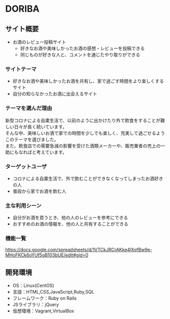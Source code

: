 # DORIBA

## サイト概要
- お酒のレビュー投稿サイト
  - 好きなお酒や美味しかったお酒の感想・レビューを投稿できる
  - 同じものが好きな人と、コメントを通じたやり取りができる

### サイトテーマ
- 好きなお酒や美味しかったお酒を共有し、家で過ごす時間をより楽しくするサイト
- 自分の知らなかったお酒に出会えるサイト

### テーマを選んだ理由
新型コロナによる自粛生活で、以前のように出かけたり外で飲食をすることが難しい日々が長く続いています。  
そんな中、美味しいお酒で家での時間を少しでも楽しく、充実して過ごせるようこのテーマを選びました。  
また、飲食店での需要急減の影響を受けた酒類メーカーや、販売業者の売上の一助にもなればと考えています。

### ターゲットユーザ
- コロナによる自粛生活で、外で飲むことができなくなってしまったお酒好きの人  
- 普段から家でお酒を飲む人

### 主な利用シーン
- 自分がお酒を買うとき、他の人のレビューを参考にできる
- おすすめのお酒の情報を、他の人と共有することができる

### 機能一覧
https://docs.google.com/spreadsheets/d/1VTCkJRCrAKke4lXofBw9e-MHoFKCk6oYUf5gB103bUE/edit#gid=0

## 開発環境
- OS：Linux(CentOS)
- 言語：HTML,CSS,JavaScript,Ruby,SQL
- フレームワーク：Ruby on Rails
- JSライブラリ：jQuery
- 仮想環境：Vagrant,VirtualBox